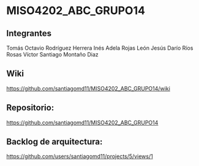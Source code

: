 # MISO4202_ABC_GRUPO14


## Integrantes

Tomás Octavio Rodríguez Herrera​
Inés Adela Rojas León​
Jesús Darío Ríos Rosas​
Víctor Santiago Montaño Diaz


## Wiki
https://github.com/santiagomd11/MISO4202_ABC_GRUPO14/wiki

## Repositorio:​
https://github.com/santiagomd11/MISO4202_ABC_GRUPO14​
​
## Backlog de arquitectura:​
​https://github.com/users/santiagomd11/projects/5/views/1
